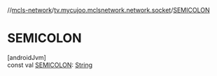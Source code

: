 //[mcls-network](../../index.md)/[tv.mycujoo.mclsnetwork.network.socket](index.md)/[SEMICOLON](-s-e-m-i-c-o-l-o-n.md)

# SEMICOLON

[androidJvm]\
const val [SEMICOLON](-s-e-m-i-c-o-l-o-n.md): [String](https://kotlinlang.org/api/latest/jvm/stdlib/kotlin/-string/index.html)
